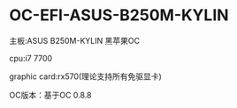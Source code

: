 # OC-EFI-ASUS-B250M-KYLIN

主板:ASUS B250M-KYLIN 黑苹果OC

cpu:i7 7700

graphic card:rx570(理论支持所有免驱显卡)

OC版本：基于OC 0.8.8
